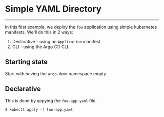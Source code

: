 # Simple YAML Directory
---

In this first example, we deploy the `foo` application using simple kubernetes manifests.
We'll do this in 2 ways:
1. Declarative - using an `Application` manifest
2. CLI - using the Argo CD CLI.

## Starting state
Start with having the `argo-demo` namespace empty

## Declarative
This is done by appying the `foo-app.yaml` file.
```
$ kubectl apply -f foo-app.yaml
```


